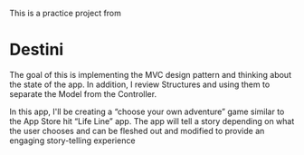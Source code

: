 
This is a practice project from 

#  Destini

The goal of this is implementing the MVC design pattern and thinking about the state of the app. In addition, I review Structures and using them to separate the Model from the Controller. 

In this app, I'll be creating a “choose your own adventure” game similar to the App Store hit “Life Line” app. The app will tell a story depending on what the user chooses and can be fleshed out and modified to provide an engaging story-telling experience
